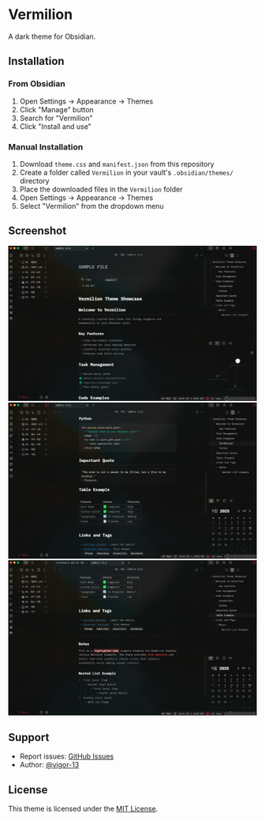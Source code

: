 # Vermilion

A dark theme for Obsidian.

## Installation

### From Obsidian

1. Open Settings → Appearance → Themes
2. Click "Manage" button
3. Search for "Vermilion"
4. Click "Install and use"

### Manual Installation

1. Download `theme.css` and `manifest.json` from this repository
2. Create a folder called `Vermilion` in your vault's `.obsidian/themes/` directory
3. Place the downloaded files in the `Vermilion` folder
4. Open Settings → Appearance → Themes
5. Select "Vermilion" from the dropdown menu

## Screenshot

![Screenshot](screenshot-1.png)
![Screenshot](screenshot-2.png)
![Screenshot](screenshot-3.png)

## Support

-   Report issues: [GitHub Issues](https://github.com/vigor-13/vermilion-theme/issues)
-   Author: [@vigor-13](https://github.com/vigor-13)

## License

This theme is licensed under the [MIT License](LICENSE).

